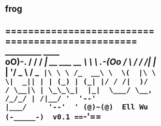 # frog
=================================================
          _________               ____  
 oO)-.   / / /  ___| __ ___   __ _\ \ \   .-(Oo
/__  _\ / / /| |_ | '__/ _ \ / _` |\ \ \ /_  __\
\  \(  |\ \ \|  _|| | | (_) | (_| |/ / /|  )/  /
 \__|\ | \_\_\_|  |_|  \___/ \__, /_/_/ | /|__/
 '  '--'                     |___/     '--'  '
                     (@)~(@) 
            Ell Wu  (-_____-)  v0.1
                     ==`-'==     
=================================================
